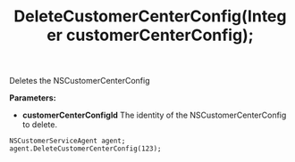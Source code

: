 ﻿---
uid: crmscript_ref_NSCustomerServiceAgent_DeleteCustomerCenterConfig
title: DeleteCustomerCenterConfig(Integer customerCenterConfig);
intellisense: NSCustomerServiceAgent.DeleteCustomerCenterConfig
keywords: NSCustomerServiceAgent, DeleteCustomerCenterConfig
so.topic: reference
---

Deletes the NSCustomerCenterConfig
  
**Parameters:**
 - **customerCenterConfigId** The identity of the NSCustomerCenterConfig to delete.

```crmscript
NSCustomerServiceAgent agent;
agent.DeleteCustomerCenterConfig(123);
```

